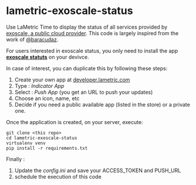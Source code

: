 # lametric-exoscale-status
Use LaMetric Time to display the status of all services provided by [exoscale, a public cloud provider](https://www.exoscale.com).
This code is largely inspired from the work of [@baracudaz](https://github.com/baracudaz/netatmo-lametric-proxy).

For users interested in exoscale status, you only need to install the app [**exoscale statuts**](https://apps.lametric.com/apps/exoscale_status/5807) on your devivce.

In case of interest, you can duplicate this by following these steps:

1. Create your own app at [developer.lametric.com](https://developer.lametric.com/)
2. Type : *Indicator App*
3. Select : *Push App* (you get an URL to push your updates)
4. Choose an icon, name, etc
5. Decide if you need a public available app (listed in the store) or a private one.

Once the application is created, on your server, execute:
```
git clone <this repo>
cd lametric-exoscale-status
virtualenv venv
pip install -r requirements.txt
```

Finally :
1. Update the *config.ini* and save your ACCESS_TOKEN and PUSH_URL
2. schedule the execution of this code
